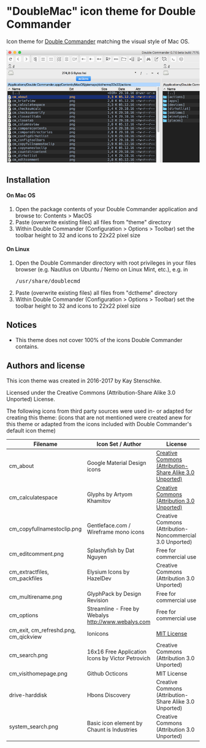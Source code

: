 "DoubleMac" icon theme for Double Commander
===========================================
 
Icon theme for [Double Commander](http://doublecmd.sourceforge.net/) matching the visual style of Mac OS.

![DoubleMac](https://github.com/kstenschke/doublemac-theme/blob/master/screenshot.png?raw=true)


Installation
------------

#### On Mac OS
1. Open the package contents of your Double Commander application and browse to: Contents > MacOS
2. Paste (overwrite existing files) all files from "theme" directory
3. Within Double Commander (Configuration > Options > Toolbar) set the toolbar height to 32 and icons to 22x22 pixel size

#### On Linux
1. Open the Double Commander directory with root privileges in your files browser (e.g. Nautilus on Ubuntu / Nemo on Linux Mint, etc.), e.g. in <pre>/usr/share/doublecmd</pre>
2. Paste (overwrite existing files) all files from "dctheme" directory
3. Within Double Commander (Configuration > Options > Toolbar) set the toolbar height to 32 and icons to 22x22 pixel size


Notices 
-------

* This theme does not cover 100% of the icons Double Commander contains.


Authors and license
-------------------
 
This icon theme was created in 2016-2017 by Kay Stenschke.

Licensed under the Creative Commons (Attribution-Share Alike 3.0 Unported) License.

The following icons from third party sources were used in- or adapted for creating this theme: 
(icons that are not mentioned were created anew for this theme or adapted from the icons included with 
Double Commander's default icon theme)

| Filename                              | Icon Set / Author                                    | License                                                   |
| ------------------------------------- | ---------------------------------------------------- | --------------------------------------------------------- |
| cm_about                              | Google Material Design icons                         | [Creative Commons (Attribution-Share Alike 3.0 Unported)](https://creativecommons.org/licenses/by-sa/3.0/)    |
| cm_calculatespace                     | Glyphs by Artyom Khamitov                            | [Creative Commons (Attribution 3.0 Unported)](https://creativecommons.org/licenses/by/3.0/)               |
| cm_copyfullnamestoclip.png            | Gentleface.com / Wireframe mono icons                | Creative Commons (Attribution-Noncommercial 3.0 Unported) |
| cm_editcomment.png                    | Splashyfish by Dat Nguyen                            | Free for commercial use                                   |
| cm_extractfiles, cm_packfiles         | Elysium Icons by HazelDev                            | Creative Commons (Attribution 3.0 Unported)               |
| cm_multirename.png                    | GlyphPack by Design Revision                         | Free for commercial use                                   |
| cm_options                            | Streamline - Free by Webalys  http://www.webalys.com | Free for commercial use                                   |
| cm_exit, cm_refreshd.png, cm_qickview | Ionicons                                             | [MIT License](https://opensource.org/licenses/mit-license.php)                                               |
| cm_search.png                         | 16x16 Free Application Icons by Victor Petrovich     | Creative Commons (Attribution 3.0 Unported)               |
| cm_visithomepage.png                  | Github Octicons                                      | MIT License                                               |
| drive-harddisk                        | Hbons Discovery                                      | Creative Commons (Attribution-Share Alike 3.0 Unported)   |
| system_search.png                     | Basic icon element by Chaunt is Industries           | Creative Commons (Attribution 3.0 Unported)               |
